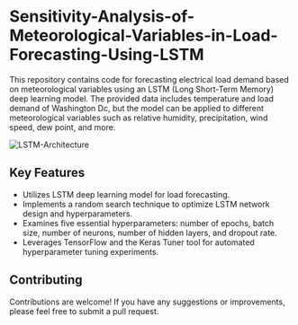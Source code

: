 # Sensitivity-Analysis-of-Meteorological-Variables-in-Load-Forecasting-Using-LSTM

This repository contains code for forecasting electrical load demand based on meteorological variables using an LSTM (Long Short-Term Memory) deep learning model. The provided data includes temperature and load demand of Washington Dc, but the model can be applied to different meteorological variables such as relative humidity, precipitation, wind speed, dew point, and more.

![LSTM-Architecture]([data:image/png;base64,iVBORw0KGgoAAA](https://s30.picofile.com/file/8470343376/LSTM_NASIM_AMANI_github_comNasim_AmaniSensitivity_Analysis_of_Meteorological_Variables_in_Load_Forecasting_Using_LSTM.png))
 
## **Key Features**

- Utilizes LSTM deep learning model for load forecasting.
- Implements a random search technique to optimize LSTM network design and hyperparameters.
- Examines five essential hyperparameters: number of epochs, batch size, number of neurons, number of hidden layers, and dropout rate.
- Leverages TensorFlow and the Keras Tuner tool for automated hyperparameter tuning experiments.



## **Contributing**

Contributions are welcome! If you have any suggestions or improvements, please feel free to submit a pull request.
